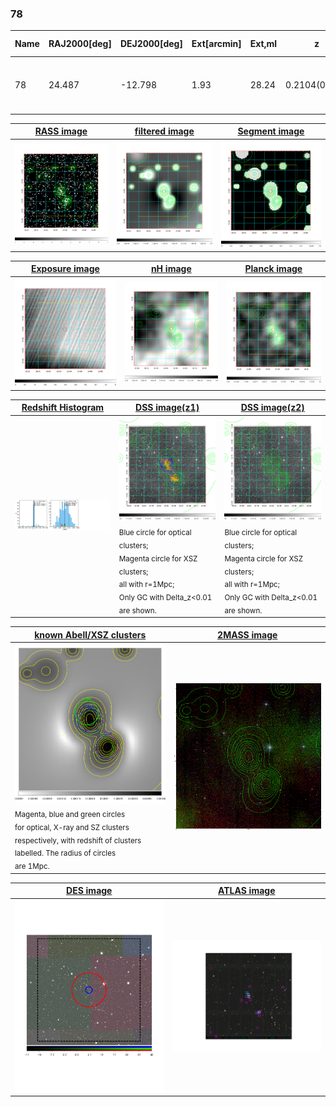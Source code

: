 <div STYLE="page-break-after: always;"></div>

### 78

|Name|RAJ2000[deg]|DEJ2000[deg] |Ext[arcmin]| Ext,ml | z | z_src| C|GC(XSZ,Delta_z<0.01)| GC(OPT,Delta_z<0.01)|GC| R_sig[arcmin] | R500[arcmin] | R500[Mpc]| CRsig[c/s] | CR500[c/s] |L500[1E44 erg/s]|F500[1E-12 erg/s/cm^2]| M500[1E14 Msun]|Tx[keV]|Cnt_sig|Beta|Rc[arcmin]|Comment|Alias|
|---|---|---|---|---|---|------|---|--------|---------|----------|---|---|---|---|---|---|---|---|---|---|---|---|---|---|
|78| 24.487| -12.798| 1.93| 28.24| 0.2104(0.005)| z1, z_xsz| B| MCXC, PSZ2, Tar| A, N| A, MCXC, N, PSZ2, Tar, W| 6.850| 5.043| 1.039| 0.115(0.028)| 0.110(0.027)| 2.875(0.382)| 2.233(0.297)| 3.93(0.25)| 5.33(0.22)| 50.4| 0.909(-0.110+0.066)| 3.527(-0.603+0.491)| -| k204|

|[RASS image](../image/78/78_img.pdf)|[filtered image](../image/78/78_fil.pdf)|[Segment image](../image/78/78_seg.pdf)|
|-------------------|--------------------|-------------------|
| <img src="../image/78/78_img.png" width="300">  | <img src="../image/78/78_fil.png" width="300">   | <img src="../image/78/78_seg.png" width="300">  |

|[Exposure image](../image/78/78_mex.pdf)| [nH image](../image/78/78_nh.pdf)| [Planck image](../image/78/78_p.pdf)|
|-------------------|--------------------|-------------------|
|<img src="../image/78/78_mex.png" width="300">   | <img src="../image/78/78_nh.png" width="300">    | <img src="../image/78/78_p.png" width="300"> |

|[Redshift Histogram](../image/78/78_zg.pdf) | [DSS image(z1)](../image/78/78_dss_z1.pdf)      |  [DSS image(z2)](../image/78/78_dss_z2.pdf)    |
|-------------------|--------------------|-------------------|
|<img src="../image/78/78_zg.png" width="300"> |<img src="../image/78/78_dss_z1.png" width="300"> <sub><br>Blue circle for optical clusters; <br>Magenta circle for XSZ clusters; <br>all with r=1Mpc; <br>Only GC with Delta_z<0.01 are shown. </sub>| <img src="../image/78/78_dss_z2.png" width="300"><sub><br>Blue circle for optical clusters; <br>Magenta circle for XSZ clusters; <br>all with r=1Mpc; <br>Only GC with Delta_z<0.01 are shown. </sub> |

|[known Abell/XSZ clusters](../image/78/78_gc.pdf) | [2MASS image](../image/78/78_2mass.pdf)      |
|-------------------|-------------------|
|<img src=../image/78/78_gc.png width="300"> <br><sub>Magenta, blue and green circles <br>for optical, X-ray and SZ clusters <br>respectively, with redshift of clusters <br>labelled. The radius of circles <br>are 1Mpc.</sub>|<img src="../image/78/78_2mass.png" width="300">  |

|[DES image](../image/78/78_des.pdf)   |[ATLAS image](../image/78/78_s.pdf)        |
|-------------------|-------------------|
| <img src="../image/78/78_des.pdf" width="300">  | <img src="../image/78/78_s.pdf" width="300">  |
